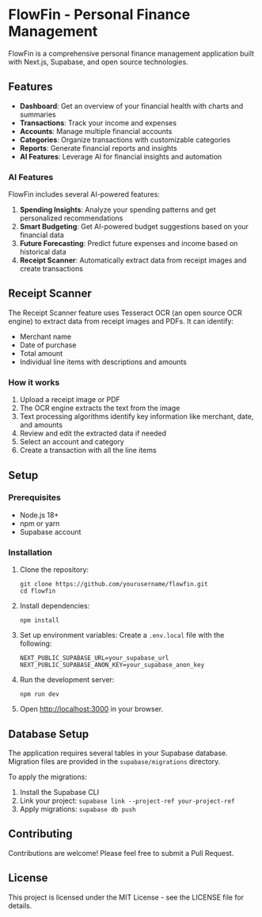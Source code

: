 # FlowFin - Personal Finance Management

FlowFin is a comprehensive personal finance management application built with Next.js, Supabase, and open source technologies.

## Features

- **Dashboard**: Get an overview of your financial health with charts and summaries
- **Transactions**: Track your income and expenses
- **Accounts**: Manage multiple financial accounts
- **Categories**: Organize transactions with customizable categories
- **Reports**: Generate financial reports and insights
- **AI Features**: Leverage AI for financial insights and automation

### AI Features

FlowFin includes several AI-powered features:

1. **Spending Insights**: Analyze your spending patterns and get personalized recommendations
2. **Smart Budgeting**: Get AI-powered budget suggestions based on your financial data
3. **Future Forecasting**: Predict future expenses and income based on historical data
4. **Receipt Scanner**: Automatically extract data from receipt images and create transactions

## Receipt Scanner

The Receipt Scanner feature uses Tesseract OCR (an open source OCR engine) to extract data from receipt images and PDFs. It can identify:

- Merchant name
- Date of purchase
- Total amount
- Individual line items with descriptions and amounts

### How it works

1. Upload a receipt image or PDF
2. The OCR engine extracts the text from the image
3. Text processing algorithms identify key information like merchant, date, and amounts
4. Review and edit the extracted data if needed
5. Select an account and category
6. Create a transaction with all the line items

## Setup

### Prerequisites

- Node.js 18+
- npm or yarn
- Supabase account

### Installation

1. Clone the repository:
   ```
   git clone https://github.com/yourusername/flowfin.git
   cd flowfin
   ```

2. Install dependencies:
   ```
   npm install
   ```

3. Set up environment variables:
   Create a `.env.local` file with the following:
   ```
   NEXT_PUBLIC_SUPABASE_URL=your_supabase_url
   NEXT_PUBLIC_SUPABASE_ANON_KEY=your_supabase_anon_key
   ```

4. Run the development server:
   ```
   npm run dev
   ```

5. Open [http://localhost:3000](http://localhost:3000) in your browser.

## Database Setup

The application requires several tables in your Supabase database. Migration files are provided in the `supabase/migrations` directory.

To apply the migrations:

1. Install the Supabase CLI
2. Link your project: `supabase link --project-ref your-project-ref`
3. Apply migrations: `supabase db push`

## Contributing

Contributions are welcome! Please feel free to submit a Pull Request.

## License

This project is licensed under the MIT License - see the LICENSE file for details.
